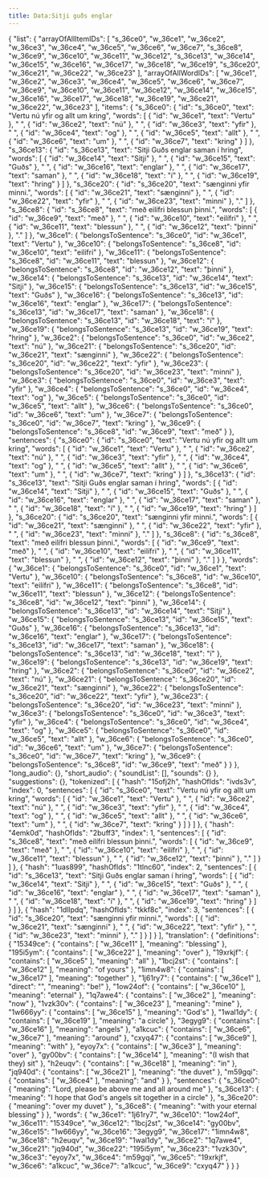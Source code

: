 ```yaml
---
title: Data:Sitji guðs englar
---
```


{
    "list": {
        "arrayOfAllItemIDs": [
            "s_36ce0",
            "w_36ce1",
            "w_36ce2",
            "w_36ce3",
            "w_36ce4",
            "w_36ce5",
            "w_36ce6",
            "w_36ce7",
            "s_36ce8",
            "w_36ce9",
            "w_36ce10",
            "w_36ce11",
            "w_36ce12",
            "s_36ce13",
            "w_36ce14",
            "w_36ce15",
            "w_36ce16",
            "w_36ce17",
            "w_36ce18",
            "w_36ce19",
            "s_36ce20",
            "w_36ce21",
            "w_36ce22",
            "w_36ce23"
        ],
        "arrayOfAllWordIDs": [
            "w_36ce1",
            "w_36ce2",
            "w_36ce3",
            "w_36ce4",
            "w_36ce5",
            "w_36ce6",
            "w_36ce7",
            "w_36ce9",
            "w_36ce10",
            "w_36ce11",
            "w_36ce12",
            "w_36ce14",
            "w_36ce15",
            "w_36ce16",
            "w_36ce17",
            "w_36ce18",
            "w_36ce19",
            "w_36ce21",
            "w_36ce22",
            "w_36ce23"
        ],
        "items": {
            "s_36ce0": {
                "id": "s_36ce0",
                "text": "Vertu nú yfir og allt um kring",
                "words": [
                    {
                        "id": "w_36ce1",
                        "text": "Vertu"
                    },
                    " ",
                    {
                        "id": "w_36ce2",
                        "text": "nú"
                    },
                    " ",
                    {
                        "id": "w_36ce3",
                        "text": "yfir"
                    },
                    " ",
                    {
                        "id": "w_36ce4",
                        "text": "og"
                    },
                    " ",
                    {
                        "id": "w_36ce5",
                        "text": "allt"
                    },
                    " ",
                    {
                        "id": "w_36ce6",
                        "text": "um"
                    },
                    " ",
                    {
                        "id": "w_36ce7",
                        "text": "kring"
                    }
                ]
            },
            "s_36ce13": {
                "id": "s_36ce13",
                "text": "Sitji Guðs englar saman í hring",
                "words": [
                    {
                        "id": "w_36ce14",
                        "text": "Sitji"
                    },
                    " ",
                    {
                        "id": "w_36ce15",
                        "text": "Guðs"
                    },
                    " ",
                    {
                        "id": "w_36ce16",
                        "text": "englar"
                    },
                    " ",
                    {
                        "id": "w_36ce17",
                        "text": "saman"
                    },
                    " ",
                    {
                        "id": "w_36ce18",
                        "text": "í"
                    },
                    " ",
                    {
                        "id": "w_36ce19",
                        "text": "hring"
                    }
                ]
            },
            "s_36ce20": {
                "id": "s_36ce20",
                "text": "sænginni yfir minni.",
                "words": [
                    {
                        "id": "w_36ce21",
                        "text": "sænginni"
                    },
                    " ",
                    {
                        "id": "w_36ce22",
                        "text": "yfir"
                    },
                    " ",
                    {
                        "id": "w_36ce23",
                        "text": "minni"
                    },
                    "."
                ]
            },
            "s_36ce8": {
                "id": "s_36ce8",
                "text": "með eilífri blessun þinni.",
                "words": [
                    {
                        "id": "w_36ce9",
                        "text": "með"
                    },
                    " ",
                    {
                        "id": "w_36ce10",
                        "text": "eilífri"
                    },
                    " ",
                    {
                        "id": "w_36ce11",
                        "text": "blessun"
                    },
                    " ",
                    {
                        "id": "w_36ce12",
                        "text": "þinni"
                    },
                    "."
                ]
            },
            "w_36ce1": {
                "belongsToSentence": "s_36ce0",
                "id": "w_36ce1",
                "text": "Vertu"
            },
            "w_36ce10": {
                "belongsToSentence": "s_36ce8",
                "id": "w_36ce10",
                "text": "eilífri"
            },
            "w_36ce11": {
                "belongsToSentence": "s_36ce8",
                "id": "w_36ce11",
                "text": "blessun"
            },
            "w_36ce12": {
                "belongsToSentence": "s_36ce8",
                "id": "w_36ce12",
                "text": "þinni"
            },
            "w_36ce14": {
                "belongsToSentence": "s_36ce13",
                "id": "w_36ce14",
                "text": "Sitji"
            },
            "w_36ce15": {
                "belongsToSentence": "s_36ce13",
                "id": "w_36ce15",
                "text": "Guðs"
            },
            "w_36ce16": {
                "belongsToSentence": "s_36ce13",
                "id": "w_36ce16",
                "text": "englar"
            },
            "w_36ce17": {
                "belongsToSentence": "s_36ce13",
                "id": "w_36ce17",
                "text": "saman"
            },
            "w_36ce18": {
                "belongsToSentence": "s_36ce13",
                "id": "w_36ce18",
                "text": "í"
            },
            "w_36ce19": {
                "belongsToSentence": "s_36ce13",
                "id": "w_36ce19",
                "text": "hring"
            },
            "w_36ce2": {
                "belongsToSentence": "s_36ce0",
                "id": "w_36ce2",
                "text": "nú"
            },
            "w_36ce21": {
                "belongsToSentence": "s_36ce20",
                "id": "w_36ce21",
                "text": "sænginni"
            },
            "w_36ce22": {
                "belongsToSentence": "s_36ce20",
                "id": "w_36ce22",
                "text": "yfir"
            },
            "w_36ce23": {
                "belongsToSentence": "s_36ce20",
                "id": "w_36ce23",
                "text": "minni"
            },
            "w_36ce3": {
                "belongsToSentence": "s_36ce0",
                "id": "w_36ce3",
                "text": "yfir"
            },
            "w_36ce4": {
                "belongsToSentence": "s_36ce0",
                "id": "w_36ce4",
                "text": "og"
            },
            "w_36ce5": {
                "belongsToSentence": "s_36ce0",
                "id": "w_36ce5",
                "text": "allt"
            },
            "w_36ce6": {
                "belongsToSentence": "s_36ce0",
                "id": "w_36ce6",
                "text": "um"
            },
            "w_36ce7": {
                "belongsToSentence": "s_36ce0",
                "id": "w_36ce7",
                "text": "kring"
            },
            "w_36ce9": {
                "belongsToSentence": "s_36ce8",
                "id": "w_36ce9",
                "text": "með"
            }
        },
        "sentences": {
            "s_36ce0": {
                "id": "s_36ce0",
                "text": "Vertu nú yfir og allt um kring",
                "words": [
                    {
                        "id": "w_36ce1",
                        "text": "Vertu"
                    },
                    " ",
                    {
                        "id": "w_36ce2",
                        "text": "nú"
                    },
                    " ",
                    {
                        "id": "w_36ce3",
                        "text": "yfir"
                    },
                    " ",
                    {
                        "id": "w_36ce4",
                        "text": "og"
                    },
                    " ",
                    {
                        "id": "w_36ce5",
                        "text": "allt"
                    },
                    " ",
                    {
                        "id": "w_36ce6",
                        "text": "um"
                    },
                    " ",
                    {
                        "id": "w_36ce7",
                        "text": "kring"
                    }
                ]
            },
            "s_36ce13": {
                "id": "s_36ce13",
                "text": "Sitji Guðs englar saman í hring",
                "words": [
                    {
                        "id": "w_36ce14",
                        "text": "Sitji"
                    },
                    " ",
                    {
                        "id": "w_36ce15",
                        "text": "Guðs"
                    },
                    " ",
                    {
                        "id": "w_36ce16",
                        "text": "englar"
                    },
                    " ",
                    {
                        "id": "w_36ce17",
                        "text": "saman"
                    },
                    " ",
                    {
                        "id": "w_36ce18",
                        "text": "í"
                    },
                    " ",
                    {
                        "id": "w_36ce19",
                        "text": "hring"
                    }
                ]
            },
            "s_36ce20": {
                "id": "s_36ce20",
                "text": "sænginni yfir minni.",
                "words": [
                    {
                        "id": "w_36ce21",
                        "text": "sænginni"
                    },
                    " ",
                    {
                        "id": "w_36ce22",
                        "text": "yfir"
                    },
                    " ",
                    {
                        "id": "w_36ce23",
                        "text": "minni"
                    },
                    "."
                ]
            },
            "s_36ce8": {
                "id": "s_36ce8",
                "text": "með eilífri blessun þinni.",
                "words": [
                    {
                        "id": "w_36ce9",
                        "text": "með"
                    },
                    " ",
                    {
                        "id": "w_36ce10",
                        "text": "eilífri"
                    },
                    " ",
                    {
                        "id": "w_36ce11",
                        "text": "blessun"
                    },
                    " ",
                    {
                        "id": "w_36ce12",
                        "text": "þinni"
                    },
                    "."
                ]
            }
        },
        "words": {
            "w_36ce1": {
                "belongsToSentence": "s_36ce0",
                "id": "w_36ce1",
                "text": "Vertu"
            },
            "w_36ce10": {
                "belongsToSentence": "s_36ce8",
                "id": "w_36ce10",
                "text": "eilífri"
            },
            "w_36ce11": {
                "belongsToSentence": "s_36ce8",
                "id": "w_36ce11",
                "text": "blessun"
            },
            "w_36ce12": {
                "belongsToSentence": "s_36ce8",
                "id": "w_36ce12",
                "text": "þinni"
            },
            "w_36ce14": {
                "belongsToSentence": "s_36ce13",
                "id": "w_36ce14",
                "text": "Sitji"
            },
            "w_36ce15": {
                "belongsToSentence": "s_36ce13",
                "id": "w_36ce15",
                "text": "Guðs"
            },
            "w_36ce16": {
                "belongsToSentence": "s_36ce13",
                "id": "w_36ce16",
                "text": "englar"
            },
            "w_36ce17": {
                "belongsToSentence": "s_36ce13",
                "id": "w_36ce17",
                "text": "saman"
            },
            "w_36ce18": {
                "belongsToSentence": "s_36ce13",
                "id": "w_36ce18",
                "text": "í"
            },
            "w_36ce19": {
                "belongsToSentence": "s_36ce13",
                "id": "w_36ce19",
                "text": "hring"
            },
            "w_36ce2": {
                "belongsToSentence": "s_36ce0",
                "id": "w_36ce2",
                "text": "nú"
            },
            "w_36ce21": {
                "belongsToSentence": "s_36ce20",
                "id": "w_36ce21",
                "text": "sænginni"
            },
            "w_36ce22": {
                "belongsToSentence": "s_36ce20",
                "id": "w_36ce22",
                "text": "yfir"
            },
            "w_36ce23": {
                "belongsToSentence": "s_36ce20",
                "id": "w_36ce23",
                "text": "minni"
            },
            "w_36ce3": {
                "belongsToSentence": "s_36ce0",
                "id": "w_36ce3",
                "text": "yfir"
            },
            "w_36ce4": {
                "belongsToSentence": "s_36ce0",
                "id": "w_36ce4",
                "text": "og"
            },
            "w_36ce5": {
                "belongsToSentence": "s_36ce0",
                "id": "w_36ce5",
                "text": "allt"
            },
            "w_36ce6": {
                "belongsToSentence": "s_36ce0",
                "id": "w_36ce6",
                "text": "um"
            },
            "w_36ce7": {
                "belongsToSentence": "s_36ce0",
                "id": "w_36ce7",
                "text": "kring"
            },
            "w_36ce9": {
                "belongsToSentence": "s_36ce8",
                "id": "w_36ce9",
                "text": "með"
            }
        }
    },
    "long_audio": {},
    "short_audio": {
        "soundList": [],
        "sounds": {}
    },
    "suggestions": {},
    "tokenized": [
        {
            "hash": "15ofj2h",
            "hashOfIds": "ivds3v",
            "index": 0,
            "sentences": [
                {
                    "id": "s_36ce0",
                    "text": "Vertu nú yfir og allt um kring",
                    "words": [
                        {
                            "id": "w_36ce1",
                            "text": "Vertu"
                        },
                        " ",
                        {
                            "id": "w_36ce2",
                            "text": "nú"
                        },
                        " ",
                        {
                            "id": "w_36ce3",
                            "text": "yfir"
                        },
                        " ",
                        {
                            "id": "w_36ce4",
                            "text": "og"
                        },
                        " ",
                        {
                            "id": "w_36ce5",
                            "text": "allt"
                        },
                        " ",
                        {
                            "id": "w_36ce6",
                            "text": "um"
                        },
                        " ",
                        {
                            "id": "w_36ce7",
                            "text": "kring"
                        }
                    ]
                }
            ]
        },
        {
            "hash": "4emk0d",
            "hashOfIds": "2buff3",
            "index": 1,
            "sentences": [
                {
                    "id": "s_36ce8",
                    "text": "með eilífri blessun þinni.",
                    "words": [
                        {
                            "id": "w_36ce9",
                            "text": "með"
                        },
                        " ",
                        {
                            "id": "w_36ce10",
                            "text": "eilífri"
                        },
                        " ",
                        {
                            "id": "w_36ce11",
                            "text": "blessun"
                        },
                        " ",
                        {
                            "id": "w_36ce12",
                            "text": "þinni"
                        },
                        "."
                    ]
                }
            ]
        },
        {
            "hash": "1uas899",
            "hashOfIds": "1tlnc60",
            "index": 2,
            "sentences": [
                {
                    "id": "s_36ce13",
                    "text": "Sitji Guðs englar saman í hring",
                    "words": [
                        {
                            "id": "w_36ce14",
                            "text": "Sitji"
                        },
                        " ",
                        {
                            "id": "w_36ce15",
                            "text": "Guðs"
                        },
                        " ",
                        {
                            "id": "w_36ce16",
                            "text": "englar"
                        },
                        " ",
                        {
                            "id": "w_36ce17",
                            "text": "saman"
                        },
                        " ",
                        {
                            "id": "w_36ce18",
                            "text": "í"
                        },
                        " ",
                        {
                            "id": "w_36ce19",
                            "text": "hring"
                        }
                    ]
                }
            ]
        },
        {
            "hash": "1dllpdq",
            "hashOfIds": "tkkf8c",
            "index": 3,
            "sentences": [
                {
                    "id": "s_36ce20",
                    "text": "sænginni yfir minni.",
                    "words": [
                        {
                            "id": "w_36ce21",
                            "text": "sænginni"
                        },
                        " ",
                        {
                            "id": "w_36ce22",
                            "text": "yfir"
                        },
                        " ",
                        {
                            "id": "w_36ce23",
                            "text": "minni"
                        },
                        "."
                    ]
                }
            ]
        }
    ],
    "translation": {
        "definitions": {
            "15349ce": {
                "contains": [
                    "w_36ce11"
                ],
                "meaning": "blessing"
            },
            "195i5ym": {
                "contains": [
                    "w_36ce22"
                ],
                "meaning": "over"
            },
            "19xrkjf": {
                "contains": [
                    "w_36ce5"
                ],
                "meaning": "all"
            },
            "1bcj2st": {
                "contains": [
                    "w_36ce12"
                ],
                "meaning": "of yours"
            },
            "1imn4w8": {
                "contains": [
                    "w_36ce17"
                ],
                "meaning": "together"
            },
            "1j61ry7": {
                "contains": [
                    "w_36ce1"
                ],
                "direct": "",
                "meaning": "be!"
            },
            "1ow24of": {
                "contains": [
                    "w_36ce10"
                ],
                "meaning": "eternal"
            },
            "1q7awe4": {
                "contains": [
                    "w_36ce2"
                ],
                "meaning": "now"
            },
            "1vzk30v": {
                "contains": [
                    "w_36ce23"
                ],
                "meaning": "mine"
            },
            "1w666yy": {
                "contains": [
                    "w_36ce15"
                ],
                "meaning": "God's"
            },
            "1wal1dy": {
                "contains": [
                    "w_36ce19"
                ],
                "meaning": "a circle"
            },
            "3egyg9": {
                "contains": [
                    "w_36ce16"
                ],
                "meaning": "angels"
            },
            "a1kcuc": {
                "contains": [
                    "w_36ce6",
                    "w_36ce7"
                ],
                "meaning": "around"
            },
            "cxyq47": {
                "contains": [
                    "w_36ce9"
                ],
                "meaning": "with"
            },
            "eyoy7x": {
                "contains": [
                    "w_36ce3"
                ],
                "meaning": "over"
            },
            "gy00bv": {
                "contains": [
                    "w_36ce14"
                ],
                "meaning": "(I wish that they) sit"
            },
            "h2euqv": {
                "contains": [
                    "w_36ce18"
                ],
                "meaning": "in"
            },
            "jq940d": {
                "contains": [
                    "w_36ce21"
                ],
                "meaning": "the duvet"
            },
            "m59gqi": {
                "contains": [
                    "w_36ce4"
                ],
                "meaning": "and"
            }
        },
        "sentences": {
            "s_36ce0": {
                "meaning": "Lord, please be above me and all around me"
            },
            "s_36ce13": {
                "meaning": "I hope that God's angels sit together in a circle"
            },
            "s_36ce20": {
                "meaning": "over my duvet"
            },
            "s_36ce8": {
                "meaning": "with your eternal blessing"
            }
        },
        "words": {
            "w_36ce1": "1j61ry7",
            "w_36ce10": "1ow24of",
            "w_36ce11": "15349ce",
            "w_36ce12": "1bcj2st",
            "w_36ce14": "gy00bv",
            "w_36ce15": "1w666yy",
            "w_36ce16": "3egyg9",
            "w_36ce17": "1imn4w8",
            "w_36ce18": "h2euqv",
            "w_36ce19": "1wal1dy",
            "w_36ce2": "1q7awe4",
            "w_36ce21": "jq940d",
            "w_36ce22": "195i5ym",
            "w_36ce23": "1vzk30v",
            "w_36ce3": "eyoy7x",
            "w_36ce4": "m59gqi",
            "w_36ce5": "19xrkjf",
            "w_36ce6": "a1kcuc",
            "w_36ce7": "a1kcuc",
            "w_36ce9": "cxyq47"
        }
    }
}